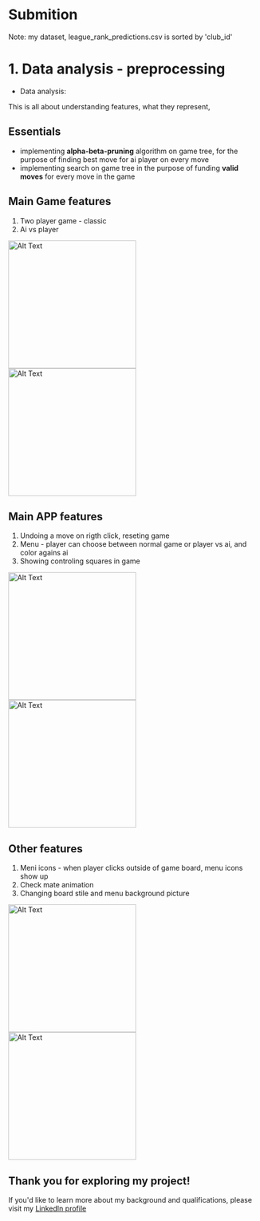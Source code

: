 # Submition

Note: my dataset, league_rank_predictions.csv is sorted by 'club_id'

# 1. Data analysis - preprocessing
- Data analysis:
  
This is all about understanding features, what they represent, 


## Essentials
- implementing **alpha-beta-pruning** algorithm on game tree, for the purpose of finding best move for ai player on every move
- implementing search on game tree in the purpose of funding **valid moves** for every move in the game

## Main Game features
1. Two player game - classic
2. Ai vs player

<img src="Screens_6_11_23/Start.PNG" alt="Alt Text" width="256" height="256"> <img src="Screens_6_11_23/Game.PNG" alt="Alt Text" width="256" height="256">

## Main APP features
1. Undoing a move on rigth click, reseting game
2. Menu - player can choose between normal game or player vs ai, and color agains ai
3. Showing controling squares in game

<img src="Screens_6_11_23/ControlSquares.PNG" alt="Alt Text" width="256" height="256"><img src="Screens_6_11_23/Menu.PNG" alt="Alt Text" width="256" height="256"> 


## Other features
1. Meni icons - when player clicks outside of game board, menu icons show up
2. Check mate animation
3. Changing board stile and menu background picture

 <img src="Screens_6_11_23/Mate.PNG" alt="Alt Text" width="256" height="256"><img src="Screens_6_11_23/matew.PNG" alt="Alt Text" width="256" height="256"> 

## **Thank you for exploring my project!** 
If you'd like to learn more about my background and qualifications, please visit my [LinkedIn profile](https://www.linkedin.com/in/your-profile)
